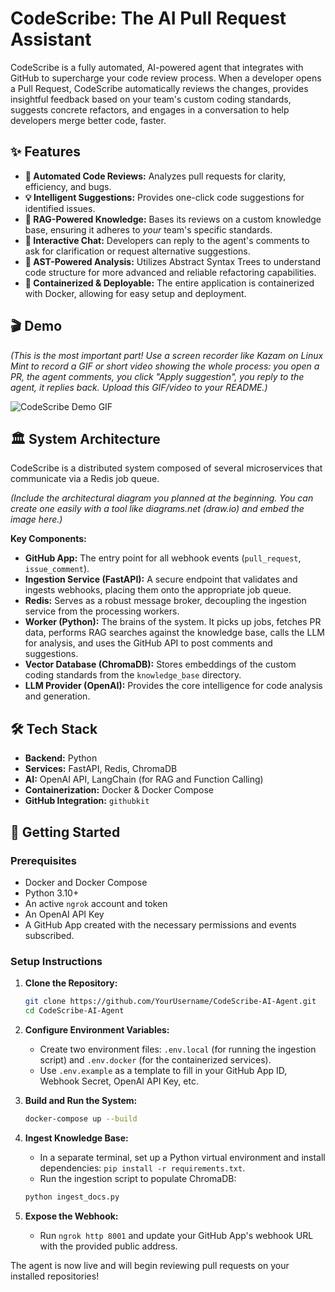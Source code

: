 # CodeScribe: The AI Pull Request Assistant

CodeScribe is a fully automated, AI-powered agent that integrates with GitHub to supercharge your code review process. When a developer opens a Pull Request, CodeScribe automatically reviews the changes, provides insightful feedback based on your team's custom coding standards, suggests concrete refactors, and engages in a conversation to help developers merge better code, faster.

## ✨ Features

- **🤖 Automated Code Reviews:** Analyzes pull requests for clarity, efficiency, and bugs.
- **💡 Intelligent Suggestions:** Provides one-click code suggestions for identified issues.
- **🧠 RAG-Powered Knowledge:** Bases its reviews on a custom knowledge base, ensuring it adheres to _your_ team's specific standards.
- **💬 Interactive Chat:** Developers can reply to the agent's comments to ask for clarification or request alternative suggestions.
- **🔬 AST-Powered Analysis:** Utilizes Abstract Syntax Trees to understand code structure for more advanced and reliable refactoring capabilities.
- **🚀 Containerized & Deployable:** The entire application is containerized with Docker, allowing for easy setup and deployment.

## 🎬 Demo

_(This is the most important part! Use a screen recorder like Kazam on Linux Mint to record a GIF or short video showing the whole process: you open a PR, the agent comments, you click "Apply suggestion", you reply to the agent, it replies back. Upload this GIF/video to your README.)_

![CodeScribe Demo GIF](path/to/your/demo.gif)

## 🏛️ System Architecture

CodeScribe is a distributed system composed of several microservices that communicate via a Redis job queue.

_(Include the architectural diagram you planned at the beginning. You can create one easily with a tool like diagrams.net (draw.io) and embed the image here.)_

**Key Components:**

- **GitHub App:** The entry point for all webhook events (`pull_request`, `issue_comment`).
- **Ingestion Service (FastAPI):** A secure endpoint that validates and ingests webhooks, placing them onto the appropriate job queue.
- **Redis:** Serves as a robust message broker, decoupling the ingestion service from the processing workers.
- **Worker (Python):** The brains of the system. It picks up jobs, fetches PR data, performs RAG searches against the knowledge base, calls the LLM for analysis, and uses the GitHub API to post comments and suggestions.
- **Vector Database (ChromaDB):** Stores embeddings of the custom coding standards from the `knowledge_base` directory.
- **LLM Provider (OpenAI):** Provides the core intelligence for code analysis and generation.

## 🛠️ Tech Stack

- **Backend:** Python
- **Services:** FastAPI, Redis, ChromaDB
- **AI:** OpenAI API, LangChain (for RAG and Function Calling)
- **Containerization:** Docker & Docker Compose
- **GitHub Integration:** `githubkit`

## 🚀 Getting Started

### Prerequisites

- Docker and Docker Compose
- Python 3.10+
- An active `ngrok` account and token
- An OpenAI API Key
- A GitHub App created with the necessary permissions and events subscribed.

### Setup Instructions

1.  **Clone the Repository:**

    ```bash
    git clone https://github.com/YourUsername/CodeScribe-AI-Agent.git
    cd CodeScribe-AI-Agent
    ```

2.  **Configure Environment Variables:**

    - Create two environment files: `.env.local` (for running the ingestion script) and `.env.docker` (for the containerized services).
    - Use `.env.example` as a template to fill in your GitHub App ID, Webhook Secret, OpenAI API Key, etc.

3.  **Build and Run the System:**

    ```bash
    docker-compose up --build
    ```

4.  **Ingest Knowledge Base:**

    - In a separate terminal, set up a Python virtual environment and install dependencies: `pip install -r requirements.txt`.
    - Run the ingestion script to populate ChromaDB:

    ```bash
    python ingest_docs.py
    ```

5.  **Expose the Webhook:**
    - Run `ngrok http 8001` and update your GitHub App's webhook URL with the provided public address.

The agent is now live and will begin reviewing pull requests on your installed repositories!
